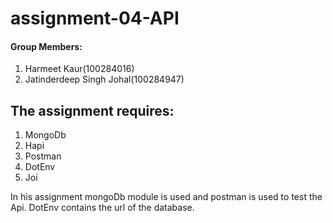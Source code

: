 # assignment-04-API
#### Group Members:
1. Harmeet Kaur(100284016)
2. Jatinderdeep Singh Johal(100284947)


## The assignment requires:
1. MongoDb
2. Hapi
3. Postman
4. DotEnv
5. Joi

In his assignment mongoDb module is used and postman is used to test the Api.
DotEnv contains the url of the database.
